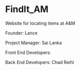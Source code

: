 # FindIt_AM
Website for locating items at A&amp;M

Founder: 
Lance

Project Manager: 
Sai Lanka

Front End Developers:

Back End Developers:
Chad Reihl